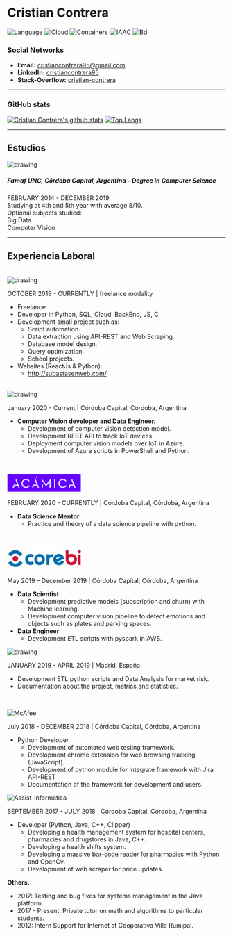 # Cristian Contrera

![Language](https://img.shields.io/badge/Languages-Python%20%2F%20JS%20%2F%20C-success?style=for-the-badge)
![Cloud](https://img.shields.io/badge/Cloud-Aws%20%2F%20Azure%20%2F%20GCP-informational?style=for-the-badge)
![Containers](https://img.shields.io/badge/Containers-Docker%20%2F%20Minikube-blue?style=for-the-badge)
![IAAC](https://img.shields.io/badge/IACC-Terraform-blueviolet?style=for-the-badge)
![Bd](https://img.shields.io/badge/BD-Sql%20%2F%20NoSql-yellow?style=for-the-badge)

### Social Networks
 - **Email:** cristiancontrera95@gmail.com
 - **LinkedIn:** [cristiancontrera95](https://www.linkedin.com/in/cristiancontrera95/)
 - **Stack-Overflow:** [cristian-contrera](https://stackoverflow.com/users/8272351/cristian-contrera)
---
### GitHub stats

[![Cristian Contrera's github stats](https://github-readme-stats.vercel.app/api?username=CristianContrera95&count_private=true&show_icons=true&hide=stars&include_all_commits=false)](https://github.com/CristianContrera95/github-readme-stats)
[![Top Langs](https://github-readme-stats.vercel.app/api/top-langs/?username=CristianContrera95&layout=compact)](https://github.com/CristianContrera95/github-readme-stats)

---
## Estudios

<img src="https://www.diariosumario.com.ar/u/fotografias/fotosnoticias/2015/8/25/1059.jpg" alt="drawing" width="200"/>

##### Famaf UNC, Córdoba Capital, Argentina - Degree in Computer Science
FEBRUARY 2014 - DECEMBER 2019  
Studying at 4th and 5th year with average 8/10.  
Optional subjects studied:   
Big Data  
Computer Vision  

---
## Experiencia Laboral
<br>

<img src="https://3.bp.blogspot.com/---F-68ezgKY/Wl5ExT0hTBI/AAAAAAABH0I/n1V_fr--MB4-kZ0AJYarSLfaWN8LNLvEgCLcBGAs/s1600/Logo%2BWorkana.png" alt="drawing" width="200"/>

OCTOBER 2019 - CURRENTLY | freelance modality 

- Freelance
- Developer in Python, SQL, Cloud, BackEnd, JS, C
- Development small project such as:
  - Script automation.
  - Data extraction using API-REST and Web Scraping.
  - Database model design.
  - Query optimization.
  - School projects.
- Websites (ReactJs & Python):
  - http://subastasenweb.com/

<br>

<img src="https://appwebpi.azurewebsites.net/wp-content/uploads/2018/08/logo-pi-consulting-3.png" alt="drawing" width="250"/>

January 2020 - Current | Córdoba Capital, Córdoba, Argentina  
- **Computer Vision developer and Data Engineer.**
  - Development of computer vision detection model.
  - Development REST API to track IoT devices.
  - Deployment computer vision models over IoT in Azure.
  - Development of Azure scripts in PowerShell and Python.  
<br>

![Acamica](https://raw.githubusercontent.com/juanspinelli/images/master/acamica.png)

FEBRUARY 2020 - CURRENTLY | Córdoba Capital, Córdoba, Argentina
- **Data Science Mentor**
  - Practice and theory of a data science pipeline with python.

<br>

![Corebi](https://raw.githubusercontent.com/juanspinelli/images/master/corebi.jpeg)

May 2019 – December 2019 | Córdoba Capital, Córdoba, Argentina
- **Data Scientist**
  - Development predictive models (subscription and churn) with Machine learning.
  - Development computer vision pipeline to detect emotions and objects such as plates and parking spaces.
- **Data Engineer**
  - Development ETL scripts with pyspark in AWS.


<img src="https://www2.personas.santander.com.ar/obp-webapp/angular/client/app/common/images/logos-topbar/logos-rojos/desktop-sr.svg" alt="drawing" width="230"/>

JANUARY 2019 - APRIL 2019 | Madrid, España
- Development ETL python scripts and Data Analysis for market risk. 
- Documentation about the project, metrics and statistics. 

<br>

![McAfee](https://upload.wikimedia.org/wikipedia/commons/thumb/3/39/McAfee_Logo_2017.png/250px-McAfee_Logo_2017.png)

July 2018 - DECEMBER 2018 | Córdoba Capital, Córdoba, Argentina
- Python Developer
  - Development of automated web testing framework. 
  - Development chrome extension for web browsing tracking (JavaScript). 
  - Development of python module for integrate framework with Jira API-REST
  - Documentation of the framework for development and users.
  

![Assist-Informatica](http://assistinfo.com.ar//images/banners/logo.jpg)

SEPTEMBER 2017 - JULY 2018 | Córdoba Capital, Córdoba, Argentina
- Developer (Python, Java, C++, Clipper)
  - Developing a health management system for hospital centers, pharmacies and drugstores in Java, C++.
  - Developing a health shifts system.
  - Developing a massive bar-code reader for pharmacies with Python and OpenCv.
  - Development of web scraper for price updates.


**Others:**  
- 2017: Testing and bug fixes for systems management in the Java platform.
- 2017 - Present: Private tutor on math and algorithms to particular students. 
- 2012: Intern Support for Internet at Cooperativa Villa Rumipal.
